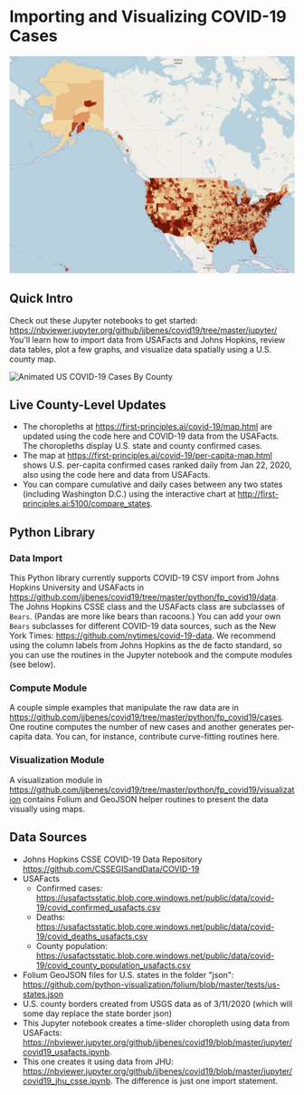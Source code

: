 # Importing and Visualizing COVID-19 Cases
![US COVID-19 Cases By County](images/us_map.png)

## Quick Intro

Check out these Jupyter notebooks to get started:
https://nbviewer.jupyter.org/github/jjbenes/covid19/tree/master/jupyter/
You'll learn how to import data from USAFacts and Johns Hopkins, review data tables, plot a few graphs,
and visualize data spatially using a U.S. county map.

![Animated US COVID-19 Cases By County](images/animated_choropleth.gif)

## Live County-Level Updates
* The choropleths at https://first-principles.ai/covid-19/map.html are updated using the code here and COVID-19 data from the USAFacts. The choropleths display U.S. state and county confirmed cases.
* The map at https://first-principles.ai/covid-19/per-capita-map.html shows U.S. per-capita confirmed cases ranked daily from Jan 22, 2020, also using the code here and data from USAFacts.
* You can compare cumulative and daily cases between any two states
  (including Washington D.C.) using the interactive chart at
  http://first-principles.ai:5100/compare_states.

## Python Library
### Data Import

This Python library currently supports COVID-19 CSV import from Johns Hopkins University and USAFacts
in https://github.com/jjbenes/covid19/tree/master/python/fp_covid19/data.
The Johns Hopkins CSSE class and the USAFacts class are subclasses of `Bears`.
(Pandas are more like bears than racoons.)
You can add your own `Bears` subclasses for different COVID-19 data sources, such as
the New York Times: https://github.com/nytimes/covid-19-data.
We recommend using the column labels from Johns Hopkins as the de facto standard,
so you can use the routines in the Jupyter notebook and the compute modules (see below).

### Compute Module

A couple simple examples that manipulate the raw data are in
https://github.com/jjbenes/covid19/tree/master/python/fp_covid19/cases.
One routine computes the number of new cases and another generates per-capita data.
You can, for instance, contribute curve-fitting routines here.

### Visualization Module
A visualization module in https://github.com/jjbenes/covid19/tree/master/python/fp_covid19/visualization
contains Folium and GeoJSON helper routines to present the data visually using maps.

## Data Sources
* Johns Hopkins CSSE COVID-19 Data Repository https://github.com/CSSEGISandData/COVID-19
* USAFacts
  * Confirmed cases: https://usafactsstatic.blob.core.windows.net/public/data/covid-19/covid_confirmed_usafacts.csv
  * Deaths: https://usafactsstatic.blob.core.windows.net/public/data/covid-19/covid_deaths_usafacts.csv
  * County population: https://usafactsstatic.blob.core.windows.net/public/data/covid-19/covid_county_population_usafacts.csv
* Folium GeoJSON files for U.S. states in the folder "json":
  https://github.com/python-visualization/folium/blob/master/tests/us-states.json
* U.S. county borders created from USGS data as of 3/11/2020 (which will some day replace the state border json)
* This Jupyter notebook creates a time-slider choropleth using data from USAFacts:
https://nbviewer.jupyter.org/github/jjbenes/covid19/blob/master/jupyter/covid19_usafacts.ipynb.
* This one creates it using data from JHU:
https://nbviewer.jupyter.org/github/jjbenes/covid19/blob/master/jupyter/covid19_jhu_csse.ipynb. The difference is just one import statement.
